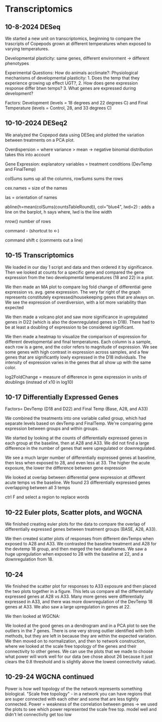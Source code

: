 # Transcriptomics

## 10-8-2024 DESeq

We started a new unit on transcriptomics, beginning to compare the trascripts of Copepods grown at different temperatures when exposed to varying temperatures.

Developmental plasticity: same genes, different environment -\> different phenotypes

Experimental Questions: How do animals acclimate?: Physiological mechanisms of developmental plasticity: 1. Does the temp that they experience growing up effect UGT?, 2. How does gene expression response differ btwn temps? 3. What genes are expressed during development?

Factors: Development (levels = 18 degrees and 22 degrees C) and Final Temperature (levels = Control, 28, and 33 degrees C)

## 10-10-2024 DESeq2

We analyzed the Copepod data using DESeq and plotted the variation between treatments on a PCA plot.

Overdispersion = where variance \> mean -\> negative binomial distribution takes this into account

Gene Expression: explanatory variables = treatment conditions (DevTemp and FinalTemp)

colSums sums up all the columns, rowSums sums the rows

cex.names = size of the names

las = orientation of names

abline(h=mean(colSums(countsTableRound)), col="blue4", lwd=2) : adds a line on the barplot, h says where, lwd is the line width

nrow() number of rows

command - (shortcut to \<-)

command shift c (comments out a line)

## 10-15 Transcriptomics

We loaded in our day 1 script and data and then ordered it by significance. Then we looked at counts for a specific gene and compared the gene expression from the two developmental temperatures (18 and 22) in a plot.

We then made an MA plot to compare log fold change of differential gene expression vs. avg. gene expression. The very far right of the graph represents constitutely expressed/housekeeping genes that are always on. We see the expression of overdiversion, with a lot more variability than expected

We then made a volcano plot and saw more significance in upregulated genes in D22 (which is also the downregulated genes in D18). There had to be at least a doubling of expression to be considered significant.

We then made a heatmap to visualize the comparison of expression for different developmental and final temperatures. Each column is a sample, each row is a gene, and the color refers to magnitude of expression. We see some genes with high contrast in expression across samples, and a few genes that are significantly lowly expressed in the D18 individuals. The intensity of expression varies in the genes that all show up with the same color.

log2FoldChange = measure of difference in gene expression in units of doublings (instead of x10 in log10)

## 10-17 Differentially Expressed Genes

Factors= DevTemp (D18 and D22) and Final Temp (Base, A28, and A33)

We combined the treatments into one variable called group, which had separate levels based on devTemp and FinalTemp. We're comparing gene expression between groups and within groups.

We started by looking at the counts of differentially expressed genes in each group at the baseline, then at A28 and A33. We did not find a large difference in the number of genes that were upregulated or downregulated.

We see a much larger number of differentially expressed genes at baseline, then less when exposed to 28, and even less at 33. The higher the acute exposure, the lower the difference between gene expression

We looked at overlap between differential gene expression at different acute temps vs the baseline. We found 23 differentially expressed genes overlapping between all 3 temps

ctrl F and select a region to replace words

## 10-22 Euler plots, Scatter plots, and WGCNA

We finished creating euler plots for the data to compare the overlap of differentially expressed genes between treatment groups (BASE, A28, A33).

We then created scatter plots of responses from different devTemps when exposed to A28 and A33. We contrasted the baseline treatment and A28 for the devtemp 18 group, and then merged the two dataframes. We saw a huge upregulation when exposed to 28 with the baseline at 22, and a downregulation from 18.

## 10-24

We finished the scatter plot for responses to A33 exposure and then placed the two plots together in a figure. This lets us compare all the differentially expressed genes at A28 vs A33. Many more genes were differentially expressed in A33, and there was more downregulation of the DevTemp 18 genes at A33. We also saw a large upregulation in genes at 22.

We then looked at WGCNA:

We looked at the good genes on a dendrogram and in a PCA plot to see the outliers in the 7 genes. There is one very strong outlier identified with both methods, but they are left in because they are within the expected variation. We then moved on to normalization, and then to network construction, where we looked at the scale free topology of the genes and their connectivity to other genes. We can use the plots that we made to choose what power will work well for our data (we chose about 26 because it just clears the 0.8 threshold and is slightly above the lowest connectivity value).

## 10-29-24 WGCNA continued

Power is how well topology of the the network represents something biological. "Scale free topology" - in a network you can have regions that are super connected with each other and some that are less tightly connected. Power = weakness of the correlation between genes -\> we used the plots to see which power represented the scale free top. model well and didn't let connectivity get too low

